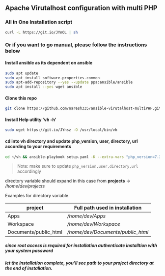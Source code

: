 ## Apache Virutalhost configuration with multi PHP

### All in One Installation script

```sh
curl -L https://git.io/JYnOL | sh
```

### Or if you want to go manual, please follow the instructions below

#### Install ansible as its dependent on ansible 
  
```sh
sudo apt update
sudo apt install software-properties-common
sudo apt-add-repository --yes --update ppa:ansible/ansible
sudo apt install --yes wget ansible
```

#### Clone this repo
```sh
git clone https://github.com/naresh335/ansible-virutalhost-multiPHP.git ~/vh 
```

#### Install Help utility 'vh -h'
```sh
sudo wget https://git.io/JYnsz -O /usr/local/bin/vh
```

#### cd into vh directory and update php_version, user, directory, url according to your requirements
```sh
cd ~/vh && ansible-playbook setup.yaml -K --extra-vars "php_version=7.3 user=dev directory=projects url=app.test"
```
> Note: make sure to update `php_version,user,directory,url` accordingly

directory variable should expand in this case from **projects** -> */home/dev/projects*

Examples for directory variable.

| project | Full path used in installation |
| ------ | ------ |
| Apps | */home/dev/Apps* |
| Workspace | */home/dev/Workspace* |
| Documents/public_html | */home/dev/Documents/public_html* |


##### since root access is required for installation authenticate installtion with your system password

##### let the installation complete, you'll see path to your project directory at the end of installation.
